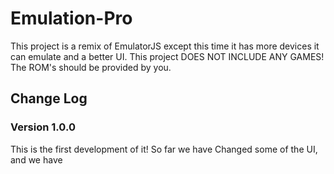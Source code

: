 # Emulation-Pro
This project is a remix of EmulatorJS except this time it has more devices it can emulate and a better UI. This project DOES NOT INCLUDE ANY GAMES! The ROM's should be provided by you.
## Change Log
### Version 1.0.0
This is the first development of it! So far we have Changed some of the UI, and we have 
